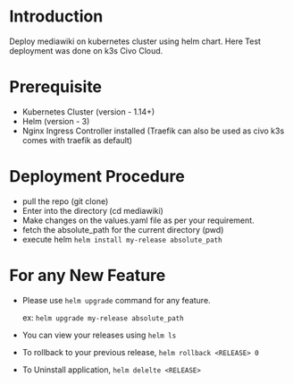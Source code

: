 # Introduction
Deploy mediawiki on kubernetes cluster using helm chart.
Here Test deployment was done on k3s Civo Cloud.

# Prerequisite
- Kubernetes Cluster (version - 1.14+)
- Helm (version - 3)
- Nginx Ingress Controller installed (Traefik can also be used as civo k3s comes with traefik as default)

# Deployment Procedure
- pull the repo (git clone)
- Enter into the directory (cd mediawiki)
- Make changes on the values.yaml file as per your requirement.
- fetch the absolute_path for the current directory (pwd)
- execute helm ``helm install my-release absolute_path``

# For any New Feature

- Please use `helm upgrade` command for any feature.

  ex: `helm upgrade my-release absolute_path`

- You can view your releases using 
      `helm ls` 
- To rollback to your previous release,
      `helm rollback <RELEASE> 0`
- To Uninstall application,
      `helm delelte <RELEASE>`
